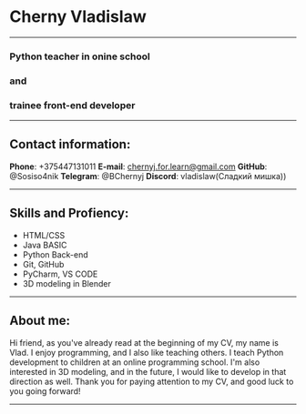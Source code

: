 # Cherny Vladislaw

***
### Python teacher in onine school 
### and 
### trainee front-end developer
***

## Contact information:
__Phone__: +375447131011
__E-mail__: chernyj.for.learn@gmail.com
__GitHub__: @Sosiso4nik
__Telegram__: @BChernyj
__Discord__: vladislaw(Сладкий мишка)) 

-------------------------------

## Skills and Profiency:
* HTML/CSS
* Java BASIC
* Python Back-end
* Git, GitHub
* PyCharm, VS CODE
* 3D modeling in Blender

------------------------------

## About me:
Hi friend, as you've already read at the beginning of my CV, my name is Vlad. I enjoy programming, and I also like teaching others. I teach Python development to children at an online programming school. I'm also interested in 3D modeling, and in the future, I would like to develop in that direction as well. Thank you for paying attention to my CV, and good luck to you going forward!

------------------------------